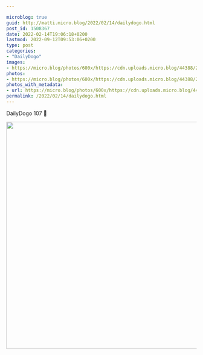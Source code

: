 ```yaml
---

microblog: true
guid: http://matti.micro.blog/2022/02/14/dailydogo.html
post_id: 1508367
date: 2022-02-14T19:06:18+0200
lastmod: 2022-09-12T09:53:06+0200
type: post
categories:
- "DailyDogo"
images:
- https://micro.blog/photos/600x/https://cdn.uploads.micro.blog/44388/2022/2a00fb7fda.jpg
photos:
- https://micro.blog/photos/600x/https://cdn.uploads.micro.blog/44388/2022/2a00fb7fda.jpg
photos_with_metadata:
- url: https://micro.blog/photos/600x/https://cdn.uploads.micro.blog/44388/2022/2a00fb7fda.jpg
permalink: /2022/02/14/dailydogo.html
---
```

DailyDogo 107 🐶

<img src="https://micro.blog/photos/600x/https://blog.martin-haehnel.de/uploads/2022/2a00fb7fda.jpg" width="599" height="600" alt="" />
